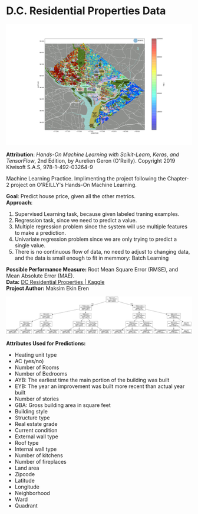 # D.C. Residential Properties Data


![](dc_residential_properties.png)


**Attribution**: *Hands-On Machine Learning with Scikit-Learn, Keras, and TensorFlow*, 2nd Edition, by Aurelien Geron (O'Reilly). Copyright 2019 Kiwisoft S.A.S, 978-1-492-03264-9<br>

Machine Learning Practice. Implimenting the project following the Chapter-2 project on O'REILLY's Hands-On Machine Learning. <br>

**Goal**: Predict house price, given all the other metrics. <br>
**Approach**:
<ol>
    <li>Supervised Learning task, because given labeled traning examples.</li>
    <li>Regression task, since we need to predict a value.</li>
    <li>Multiple regression problem since the system will use multiple features to make a prediction.</li>
    <li>Univariate regression problem since we are only trying to predict a single value.</li>
    <li>There is no continuous flow of data, no need to adjust to changing data, and the data is small enough to fit in memmory: Batch Learning</li>
</ol>

**Possible Performance Measure:** Root Mean Square Error (RMSE), and Mean Absolute Error (MAE). <br>
**Data:** [DC Residential Properties | Kaggle](https://www.kaggle.com/christophercorrea/dc-residential-properties)<br>
**Project Author:** Maksim Ekin Eren

![](small_tree.png)

**Attributes Used for Predictions:**

 - Heating unit type
 - AC (yes/no)
 - Number of Rooms
 - Number of Bedrooms
 - AYB: The earliest time the main portion of the building was built
 - EYB: The year an improvement was built more recent than actual year built
 - Number of stories
 - GBA: Gross building area in square feet
 - Building style
 - Structure type
 - Real estate grade
 - Current condition
 - External wall type
 - Roof type
 - Internal wall type
 - Number of kitchens
 - Number of fireplaces
 - Land area
 - Zipcode
 - Latitude
 - Longitude
 - Neighborhood
 - Ward
 - Quadrant

